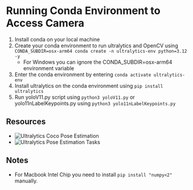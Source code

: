 # Running Conda Environment to Access Camera

1. Install conda on your local machine
2. Create your conda environment to run ultralytics and OpenCV using `CONDA_SUBDIR=osx-arm64 conda create -n ultralytics-env python=3.12 -y`
    - For Windows you can ignore the CONDA_SUBDIR=osx-arm64 environment variable
3. Enter the conda environment by entering `conda activate ultralytics-env`
4. Install ultralytics on the conda environment using `pip install ultralytics`
5. Run yoloV11.py script using `python3 yoloV11.py` or yolo11nLabelKeypoints.py using `python3 yolo11nLabelKeypoints.py`

## Resources

-   ![Ultralytics Coco Pose Estimation](https://docs.ultralytics.com/datasets/pose/coco/)
-   ![Ultralytics Pose Estimation Tasks](https://docs.ultralytics.com/tasks/pose/)

## Notes

- For Macbook Intel Chip you need to install `pip install "numpy<2"` manually.